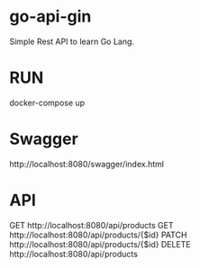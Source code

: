 # go-api-gin

Simple Rest API to learn Go Lang.

# RUN
docker-compose up

# Swagger
http://localhost:8080/swagger/index.html

# API
GET http://localhost:8080/api/products
GET http://localhost:8080/api/products/{$id}
PATCH http://localhost:8080/api/products/{$id}
DELETE http://localhost:8080/api/products
